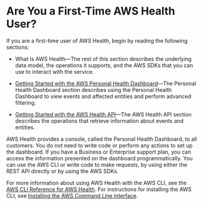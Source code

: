 # Are You a First\-Time AWS Health User?<a name="first-time-user"></a>

If you are a first\-time user of AWS Health, begin by reading the following sections:

+ What Is AWS Health—The rest of this section describes the underlying data model, the operations it supports, and the AWS SDKs that you can use to interact with the service\.

+ [Getting Started with the AWS Personal Health Dashboard](getting-started-phd.md)—The Personal Health Dashboard section describes using the Personal Health Dashboard to view events and affected entities and perform advanced filtering\.

+ [Getting Started with the AWS Health API](getting-started-api.md)—The AWS Health API section describes the operations that retrieve information about events and entities\.

AWS Health provides a console, called the Personal Health Dashboard, to all customers\. You do not need to write code or perform any actions to set up the dashboard\. If you have a Business or Enterprise support plan, you can access the information presented on the dashboard programmatically\. You can use the AWS CLI or write code to make requests, by using either the REST API directly or by using the AWS SDKs\.

For more information about using AWS Health with the AWS CLI, see the [AWS CLI Reference for AWS Health](http://docs.aws.amazon.com/cli/latest/reference/health/index.html)\. For instructions for installing the AWS CLI, see [Installing the AWS Command Line Interface](http://docs.aws.amazon.com/cli/latest/userguide/installing.html)\.